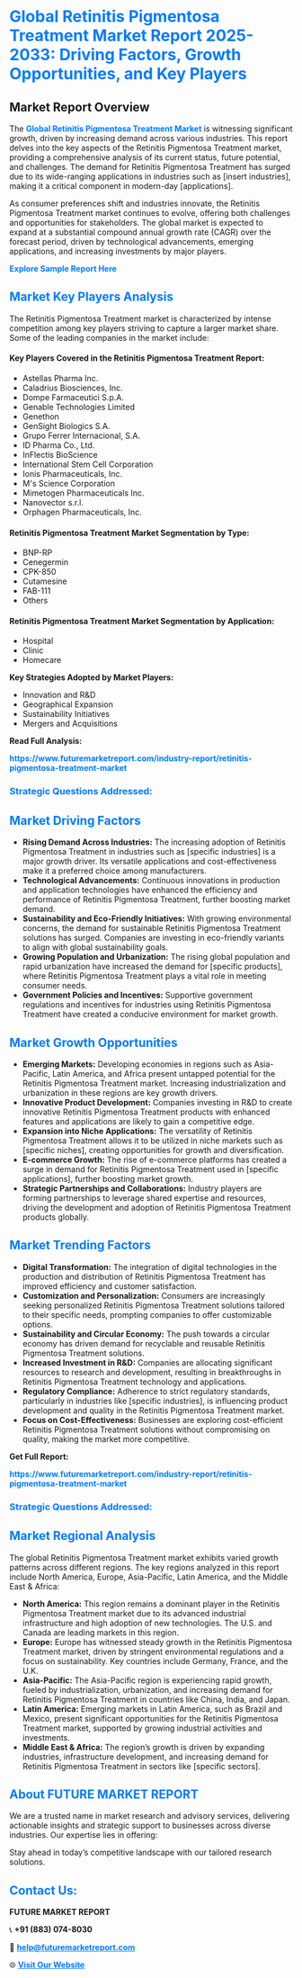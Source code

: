 <h1 style="color: #007BFF;">Global Retinitis Pigmentosa Treatment Market Report 2025-2033: Driving Factors, Growth Opportunities, and Key Players</h1>

<section id="overview">
<h2>Market Report Overview</h2>
<p>The <a href="https://www.futuremarketreport.com/industry-report/retinitis-pigmentosa-treatment-market" style="color: #007BFF; text-decoration: none;"><strong>Global Retinitis Pigmentosa Treatment Market</strong></a> is witnessing significant growth, driven by increasing demand across various industries. This report delves into the key aspects of the Retinitis Pigmentosa Treatment market, providing a comprehensive analysis of its current status, future potential, and challenges. The demand for Retinitis Pigmentosa Treatment has surged due to its wide-ranging applications in industries such as [insert industries], making it a critical component in modern-day [applications].</p>
<p>As consumer preferences shift and industries innovate, the Retinitis Pigmentosa Treatment market continues to evolve, offering both challenges and opportunities for stakeholders. The global market is expected to expand at a substantial compound annual growth rate (CAGR) over the forecast period, driven by technological advancements, emerging applications, and increasing investments by major players.</p>
</section>

<section id="overview">
<p><a href="https://www.futuremarketreport.com/request-sample/reportId=53815" style="color: #007BFF; text-decoration: none;"><strong>Explore Sample Report Here</strong></a></p>
</section>

<section id="key-players">
<h2 style="color: #007BFF;">Market Key Players Analysis</h2>
<p>The Retinitis Pigmentosa Treatment market is characterized by intense competition among key players striving to capture a larger market share. Some of the leading companies in the market include:</p>
<h4>Key Players Covered in the Retinitis Pigmentosa Treatment Report:</h4>
<ul><li>Astellas Pharma Inc.</li><li>Caladrius Biosciences, Inc.</li><li>Dompe Farmaceutici S.p.A.</li><li>Genable Technologies Limited</li><li>Genethon</li><li>GenSight Biologics S.A.</li><li>Grupo Ferrer Internacional, S.A.</li><li>ID Pharma Co., Ltd.</li><li>InFlectis BioScience</li><li>International Stem Cell Corporation</li><li>Ionis Pharmaceuticals, Inc.</li><li>M&#039;s Science Corporation</li><li>Mimetogen Pharmaceuticals Inc.</li><li>Nanovector s.r.l.</li><li>Orphagen Pharmaceuticals, Inc.</li></ul>
<h4>Retinitis Pigmentosa Treatment Market Segmentation by Type:</h4>
<ul><li>BNP-RP</li><li>Cenegermin</li><li>CPK-850</li><li>Cutamesine</li><li>FAB-111</li><li>Others</li></ul>

<h4>Retinitis Pigmentosa Treatment Market Segmentation by Application:</h4>
<ul><li>Hospital</li><li>Clinic</li><li>Homecare</li></ul>
<p><strong>Key Strategies Adopted by Market Players:</strong></p>
<ul>
<li>Innovation and R&D</li>
<li>Geographical Expansion</li>
<li>Sustainability Initiatives</li>
<li>Mergers and Acquisitions</li>
</ul>
</section>

<section>
<p><strong>Read Full Analysis: </strong></p><a href="https://www.futuremarketreport.com/industry-report/retinitis-pigmentosa-treatment-market" style="color: #007BFF; text-decoration: none;"><strong>https://www.futuremarketreport.com/industry-report/retinitis-pigmentosa-treatment-market</strong></a>
<h3 style="color: #007BFF;">Strategic Questions Addressed:</h3>
</section>

<section id="driving-factors">
<h2 style="color: #007BFF;">Market Driving Factors</h2>
<ul>
<li><strong>Rising Demand Across Industries:</strong> The increasing adoption of Retinitis Pigmentosa Treatment in industries such as [specific industries] is a major growth driver. Its versatile applications and cost-effectiveness make it a preferred choice among manufacturers.</li>
<li><strong>Technological Advancements:</strong> Continuous innovations in production and application technologies have enhanced the efficiency and performance of Retinitis Pigmentosa Treatment, further boosting market demand.</li>
<li><strong>Sustainability and Eco-Friendly Initiatives:</strong> With growing environmental concerns, the demand for sustainable Retinitis Pigmentosa Treatment solutions has surged. Companies are investing in eco-friendly variants to align with global sustainability goals.</li>
<li><strong>Growing Population and Urbanization:</strong> The rising global population and rapid urbanization have increased the demand for [specific products], where Retinitis Pigmentosa Treatment plays a vital role in meeting consumer needs.</li>
<li><strong>Government Policies and Incentives:</strong> Supportive government regulations and incentives for industries using Retinitis Pigmentosa Treatment have created a conducive environment for market growth.</li>
</ul>
</section>

<section id="growth-opportunities">
<h2 style="color: #007BFF;">Market Growth Opportunities</h2>
<ul>
<li><strong>Emerging Markets:</strong> Developing economies in regions such as Asia-Pacific, Latin America, and Africa present untapped potential for the Retinitis Pigmentosa Treatment market. Increasing industrialization and urbanization in these regions are key growth drivers.</li>
<li><strong>Innovative Product Development:</strong> Companies investing in R&D to create innovative Retinitis Pigmentosa Treatment products with enhanced features and applications are likely to gain a competitive edge.</li>
<li><strong>Expansion into Niche Applications:</strong> The versatility of Retinitis Pigmentosa Treatment allows it to be utilized in niche markets such as [specific niches], creating opportunities for growth and diversification.</li>
<li><strong>E-commerce Growth:</strong> The rise of e-commerce platforms has created a surge in demand for Retinitis Pigmentosa Treatment used in [specific applications], further boosting market growth.</li>
<li><strong>Strategic Partnerships and Collaborations:</strong> Industry players are forming partnerships to leverage shared expertise and resources, driving the development and adoption of Retinitis Pigmentosa Treatment products globally.</li>
</ul>
</section>

<section id="trending-factors">
<h2 style="color: #007BFF;">Market Trending Factors</h2>
<ul>
<li><strong>Digital Transformation:</strong> The integration of digital technologies in the production and distribution of Retinitis Pigmentosa Treatment has improved efficiency and customer satisfaction.</li>
<li><strong>Customization and Personalization:</strong> Consumers are increasingly seeking personalized Retinitis Pigmentosa Treatment solutions tailored to their specific needs, prompting companies to offer customizable options.</li>
<li><strong>Sustainability and Circular Economy:</strong> The push towards a circular economy has driven demand for recyclable and reusable Retinitis Pigmentosa Treatment solutions.</li>
<li><strong>Increased Investment in R&D:</strong> Companies are allocating significant resources to research and development, resulting in breakthroughs in Retinitis Pigmentosa Treatment technology and applications.</li>
<li><strong>Regulatory Compliance:</strong> Adherence to strict regulatory standards, particularly in industries like [specific industries], is influencing product development and quality in the Retinitis Pigmentosa Treatment market.</li>
<li><strong>Focus on Cost-Effectiveness:</strong> Businesses are exploring cost-efficient Retinitis Pigmentosa Treatment solutions without compromising on quality, making the market more competitive.</li>
</ul>
</section>

<section>
<p><strong>Get Full Report: </strong></p><a href="https://www.futuremarketreport.com/industry-report/retinitis-pigmentosa-treatment-market" style="color: #007BFF; text-decoration: none;"><strong>https://www.futuremarketreport.com/industry-report/retinitis-pigmentosa-treatment-market</strong></a>
<h3 style="color: #007BFF;">Strategic Questions Addressed:</h3>
</section>


<section id="regional-analysis">
<h2 style="color: #007BFF;">Market Regional Analysis</h2>
<p>The global Retinitis Pigmentosa Treatment market exhibits varied growth patterns across different regions. The key regions analyzed in this report include North America, Europe, Asia-Pacific, Latin America, and the Middle East & Africa:</p>
<ul>
<li><strong>North America:</strong> This region remains a dominant player in the Retinitis Pigmentosa Treatment market due to its advanced industrial infrastructure and high adoption of new technologies. The U.S. and Canada are leading markets in this region.</li>
<li><strong>Europe:</strong> Europe has witnessed steady growth in the Retinitis Pigmentosa Treatment market, driven by stringent environmental regulations and a focus on sustainability. Key countries include Germany, France, and the U.K.</li>
<li><strong>Asia-Pacific:</strong> The Asia-Pacific region is experiencing rapid growth, fueled by industrialization, urbanization, and increasing demand for Retinitis Pigmentosa Treatment in countries like China, India, and Japan.</li>
<li><strong>Latin America:</strong> Emerging markets in Latin America, such as Brazil and Mexico, present significant opportunities for the Retinitis Pigmentosa Treatment market, supported by growing industrial activities and investments.</li>
<li><strong>Middle East & Africa:</strong> The region’s growth is driven by expanding industries, infrastructure development, and increasing demand for Retinitis Pigmentosa Treatment in sectors like [specific sectors].</li>
</ul>
</section>

<footer>
<h2 style="color: #007BFF;">About FUTURE MARKET REPORT</h2>
<p>We are a trusted name in market research and advisory services, delivering actionable insights and strategic support to businesses across diverse industries. Our expertise lies in offering:</p>

<p>Stay ahead in today’s competitive landscape with our tailored research solutions.</p>

<h2 style="color: #007BFF;">Contact Us:</h2>
<p><strong>FUTURE MARKET REPORT</strong></p>
<p>📞 <strong>+91 (883) 074-8030</strong></p>
<p>📧 <strong><a href="mailto:help@futuremarketreport.com" style="color: #007BFF;">help@futuremarketreport.com</a></strong></p>
<p>🌐 <strong><a href="https://www.futuremarketreport.com/" style="color: #007BFF;">Visit Our Website</a></strong></p>
</footer>